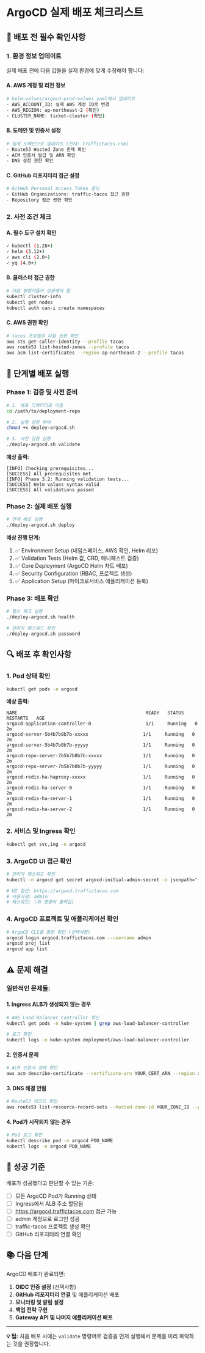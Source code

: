 # ArgoCD 실제 배포 체크리스트

## 🔧 배포 전 필수 확인사항

### 1. 환경 정보 업데이트
실제 배포 전에 다음 값들을 실제 환경에 맞게 수정해야 합니다:

#### A. AWS 계정 및 리전 정보
```bash
# helm-values/argocd-prod-values.yaml에서 업데이트
- AWS_ACCOUNT_ID: 실제 AWS 계정 ID로 변경
- AWS_REGION: ap-northeast-2 (확인)
- CLUSTER_NAME: ticket-cluster (확인)
```

#### B. 도메인 및 인증서 설정
```bash
# 실제 도메인으로 업데이트 (현재: traffictacos.com)
- Route53 Hosted Zone 존재 확인
- ACM 인증서 발급 및 ARN 확인
- DNS 설정 권한 확인
```

#### C. GitHub 리포지터리 접근 설정
```bash
# GitHub Personal Access Token 준비
- GitHub Organizations: traffic-tacos 접근 권한
- Repository 접근 권한 확인
```

### 2. 사전 조건 체크

#### A. 필수 도구 설치 확인
```bash
✓ kubectl (1.28+)
✓ helm (3.12+)
✓ aws cli (2.0+)
✓ yq (4.0+)
```

#### B. 클러스터 접근 권한
```bash
# 다음 명령어들이 성공해야 함
kubectl cluster-info
kubectl get nodes
kubectl auth can-i create namespaces
```

#### C. AWS 권한 확인
```bash
# tacos 프로필로 다음 권한 확인
aws sts get-caller-identity --profile tacos
aws route53 list-hosted-zones --profile tacos
aws acm list-certificates --region ap-northeast-2 --profile tacos
```

## 🚀 단계별 배포 실행

### Phase 1: 검증 및 사전 준비
```bash
# 1. 배포 디렉터리로 이동
cd /path/to/deployment-repo

# 2. 실행 권한 부여
chmod +x deploy-argocd.sh

# 3. 사전 검증 실행
./deploy-argocd.sh validate
```

**예상 출력:**
```
[INFO] Checking prerequisites...
[SUCCESS] All prerequisites met
[INFO] Phase 3.2: Running validation tests...
[SUCCESS] Helm values syntax valid
[SUCCESS] All validations passed
```

### Phase 2: 실제 배포 실행
```bash
# 전체 배포 실행
./deploy-argocd.sh deploy
```

**예상 진행 단계:**
1. ✅ Environment Setup (네임스페이스, AWS 확인, Helm 리포)
2. ✅ Validation Tests (Helm 값, CRD, 매니페스트 검증)
3. ✅ Core Deployment (ArgoCD Helm 차트 배포)
4. ✅ Security Configuration (RBAC, 프로젝트 생성)
5. ✅ Application Setup (마이크로서비스 애플리케이션 등록)

### Phase 3: 배포 확인
```bash
# 헬스 체크 실행
./deploy-argocd.sh health

# 관리자 패스워드 확인
./deploy-argocd.sh password
```

## 🔍 배포 후 확인사항

### 1. Pod 상태 확인
```bash
kubectl get pods -n argocd
```

**예상 출력:**
```
NAME                                               READY   STATUS    RESTARTS   AGE
argocd-application-controller-0                    1/1     Running   0          2m
argocd-server-5b4b7b8b7b-xxxxx                    1/1     Running   0          2m
argocd-server-5b4b7b8b7b-yyyyy                    1/1     Running   0          2m
argocd-repo-server-7b5b7b8b7b-xxxxx               1/1     Running   0          2m
argocd-repo-server-7b5b7b8b7b-yyyyy               1/1     Running   0          2m
argocd-redis-ha-haproxy-xxxxx                     1/1     Running   0          2m
argocd-redis-ha-server-0                          1/1     Running   0          2m
argocd-redis-ha-server-1                          1/1     Running   0          2m
argocd-redis-ha-server-2                          1/1     Running   0          2m
```

### 2. 서비스 및 Ingress 확인
```bash
kubectl get svc,ing -n argocd
```

### 3. ArgoCD UI 접근 확인
```bash
# 관리자 패스워드 확인
kubectl -n argocd get secret argocd-initial-admin-secret -o jsonpath="{.data.password}" | base64 -d

# UI 접근: https://argocd.traffictacos.com
# 사용자명: admin
# 패스워드: (위 명령어 출력값)
```

### 4. ArgoCD 프로젝트 및 애플리케이션 확인
```bash
# ArgoCD CLI를 통한 확인 (선택사항)
argocd login argocd.traffictacos.com --username admin
argocd proj list
argocd app list
```

## ⚠️ 문제 해결

### 일반적인 문제들:

#### 1. Ingress ALB가 생성되지 않는 경우
```bash
# AWS Load Balancer Controller 확인
kubectl get pods -n kube-system | grep aws-load-balancer-controller

# 로그 확인
kubectl logs -n kube-system deployment/aws-load-balancer-controller
```

#### 2. 인증서 문제
```bash
# ACM 인증서 상태 확인
aws acm describe-certificate --certificate-arn YOUR_CERT_ARN --region ap-northeast-2 --profile tacos
```

#### 3. DNS 해결 안됨
```bash
# Route53 레코드 확인
aws route53 list-resource-record-sets --hosted-zone-id YOUR_ZONE_ID --profile tacos
```

#### 4. Pod가 시작되지 않는 경우
```bash
# Pod 로그 확인
kubectl describe pod -n argocd POD_NAME
kubectl logs -n argocd POD_NAME
```

## 🎯 성공 기준

배포가 성공했다고 판단할 수 있는 기준:

- [ ] 모든 ArgoCD Pod가 Running 상태
- [ ] Ingress에서 ALB 주소 할당됨
- [ ] https://argocd.traffictacos.com 접근 가능
- [ ] admin 계정으로 로그인 성공
- [ ] traffic-tacos 프로젝트 생성 확인
- [ ] GitHub 리포지터리 연결 확인

## 📚 다음 단계

ArgoCD 배포가 완료되면:

1. **OIDC 인증 설정** (선택사항)
2. **GitHub 리포지터리 연결** 및 애플리케이션 배포
3. **모니터링 및 알림 설정**
4. **백업 전략 구현**
5. **Gateway API 및 나머지 애플리케이션 배포**

---

**💡 팁:** 처음 배포 시에는 `validate` 명령어로 검증을 먼저 실행해서 문제를 미리 파악하는 것을 권장합니다.